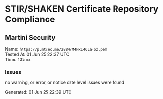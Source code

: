 # STIR/SHAKEN Certificate Repository Compliance

## Martini Security

Name: `https://p.mtsec.me/2884/M4NxI46La-oz.pem`\
Tested At: 01 Jun 25 22:37 UTC\
Time: 135ms

### Issues

no warning, or error, or notice date level issues were found

Generated: 01 Jun 25 22:39 UTC